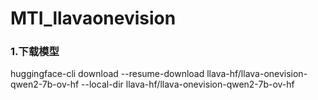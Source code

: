 # MTI_llavaonevision

### 1.下载模型
huggingface-cli download --resume-download llava-hf/llava-onevision-qwen2-7b-ov-hf --local-dir llava-hf/llava-onevision-qwen2-7b-ov-hf
